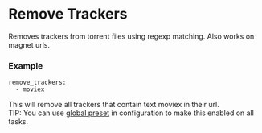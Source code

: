 # Remove Trackers

Removes trackers from torrent files using regexp matching. Also works on magnet urls.

### Example

```
remove_trackers:
  - moviex
```

This will remove all trackers that contain text moviex in their url.  
TIP: You can use [global preset](/Plugins/preset) in configuration to make this enabled on all tasks.